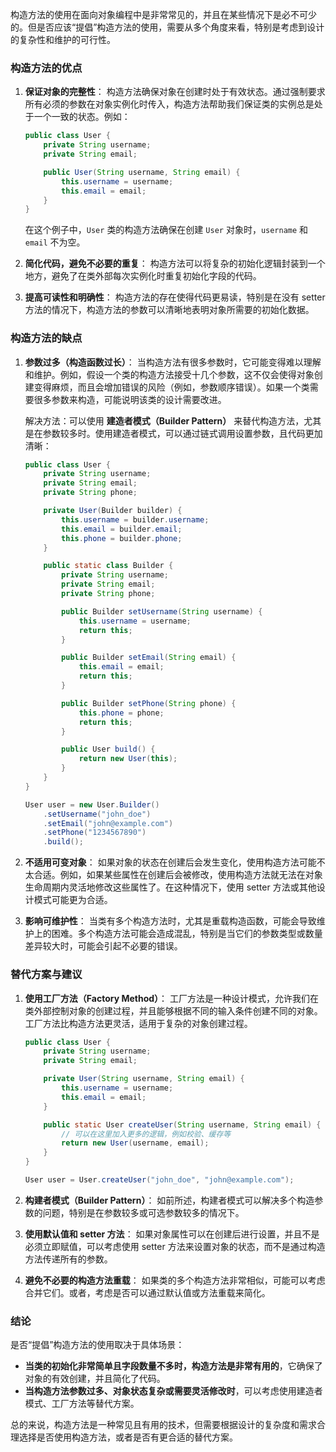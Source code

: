 构造方法的使用在面向对象编程中是非常常见的，并且在某些情况下是必不可少的。但是否应该“提倡”构造方法的使用，需要从多个角度来看，特别是考虑到设计的复杂性和维护的可行性。

### 构造方法的优点

1. **保证对象的完整性**： 构造方法确保对象在创建时处于有效状态。通过强制要求所有必须的参数在对象实例化时传入，构造方法帮助我们保证类的实例总是处于一个一致的状态。例如：
    
    ```java
    public class User {
        private String username;
        private String email;
    
        public User(String username, String email) {
            this.username = username;
            this.email = email;
        }
    }
    ```
    
    在这个例子中，`User` 类的构造方法确保在创建 `User` 对象时，`username` 和 `email` 不为空。
    
2. **简化代码，避免不必要的重复**： 构造方法可以将复杂的初始化逻辑封装到一个地方，避免了在类外部每次实例化时重复初始化字段的代码。
    
3. **提高可读性和明确性**： 构造方法的存在使得代码更易读，特别是在没有 setter 方法的情况下，构造方法的参数可以清晰地表明对象所需要的初始化数据。
    

### 构造方法的缺点

1. **参数过多（构造函数过长）**： 当构造方法有很多参数时，它可能变得难以理解和维护。例如，假设一个类的构造方法接受十几个参数，这不仅会使得对象创建变得麻烦，而且会增加错误的风险（例如，参数顺序错误）。如果一个类需要很多参数来构造，可能说明该类的设计需要改进。
    
    解决方法：可以使用 **建造者模式（Builder Pattern）** 来替代构造方法，尤其是在参数较多时。使用建造者模式，可以通过链式调用设置参数，且代码更加清晰：
    
    ```java
    public class User {
        private String username;
        private String email;
        private String phone;
    
        private User(Builder builder) {
            this.username = builder.username;
            this.email = builder.email;
            this.phone = builder.phone;
        }
    
        public static class Builder {
            private String username;
            private String email;
            private String phone;
    
            public Builder setUsername(String username) {
                this.username = username;
                return this;
            }
    
            public Builder setEmail(String email) {
                this.email = email;
                return this;
            }
    
            public Builder setPhone(String phone) {
                this.phone = phone;
                return this;
            }
    
            public User build() {
                return new User(this);
            }
        }
    }
    
    User user = new User.Builder()
        .setUsername("john_doe")
        .setEmail("john@example.com")
        .setPhone("1234567890")
        .build();
    ```
    
2. **不适用可变对象**： 如果对象的状态在创建后会发生变化，使用构造方法可能不太合适。例如，如果某些属性在创建后会被修改，使用构造方法就无法在对象生命周期内灵活地修改这些属性了。在这种情况下，使用 setter 方法或其他设计模式可能更为合适。
    
3. **影响可维护性**： 当类有多个构造方法时，尤其是重载构造函数，可能会导致维护上的困难。多个构造方法可能会造成混乱，特别是当它们的参数类型或数量差异较大时，可能会引起不必要的错误。
    

### 替代方案与建议

1. **使用工厂方法（Factory Method）**： 工厂方法是一种设计模式，允许我们在类外部控制对象的创建过程，并且能够根据不同的输入条件创建不同的对象。工厂方法比构造方法更灵活，适用于复杂的对象创建过程。
    
    ```java
    public class User {
        private String username;
        private String email;
    
        private User(String username, String email) {
            this.username = username;
            this.email = email;
        }
    
        public static User createUser(String username, String email) {
            // 可以在这里加入更多的逻辑，例如校验、缓存等
            return new User(username, email);
        }
    }
    
    User user = User.createUser("john_doe", "john@example.com");
    ```
    
2. **构建者模式（Builder Pattern）**： 如前所述，构建者模式可以解决多个构造参数的问题，特别是在参数较多或可选参数较多的情况下。
    
3. **使用默认值和 setter 方法**： 如果对象属性可以在创建后进行设置，并且不是必须立即赋值，可以考虑使用 setter 方法来设置对象的状态，而不是通过构造方法传递所有的参数。
    
4. **避免不必要的构造方法重载**： 如果类的多个构造方法非常相似，可能可以考虑合并它们。或者，考虑是否可以通过默认值或方法重载来简化。
    

### 结论

是否“提倡”构造方法的使用取决于具体场景：

- **当类的初始化非常简单且字段数量不多时，构造方法是非常有用的**，它确保了对象的有效创建，并且简化了代码。
- **当构造方法参数过多、对象状态复杂或需要灵活修改时**，可以考虑使用建造者模式、工厂方法等替代方案。

总的来说，构造方法是一种常见且有用的技术，但需要根据设计的复杂度和需求合理选择是否使用构造方法，或者是否有更合适的替代方案。
